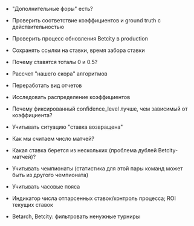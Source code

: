 * "Дополнительные форы" есть?
* Проверить соответствие коэффициентов и ground truth с действительностью
* Проверить процесс обновления Betcity в production
* Сохранять ссылки на ставки, время забора ставки
* Почему ставятся тоталы 0 и 0.5?

* Рассчет "нашего скора" алгоритмов
* Переработать вид отчетов
* Исследовать распределение коэффициентов
* Почему фиксированный confidence_level лучше, чем зависимый от коэффициента?
* Учитывать ситуацию "ставка возвращена"
* Как мы считаем число матчей?
* Какая ставка берется из нескольких (проблема дублей Betcity-матчей)?
* Учитывать чемпионаты (статистика для этой пары команд может быть из другого чемпионата)
* Учитывать часовые пояса
* Индикатор числа отпарсенных ставок/контроль процесса; ROI текущих ставок
* Betarch, Betcity: фильтровать ненужные турниры
